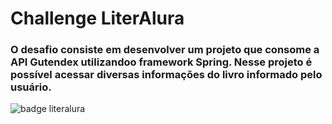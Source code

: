 # Challenge LiterAlura

### O desafio consiste em desenvolver um projeto que consome a API Gutendex utilizandoo framework Spring. Nesse projeto é possível acessar diversas informações do livro informado pelo usuário.

![badge literalura](https://github.com/RubensLFerreira/challenge-literalura/assets/62750539/64f621ec-0ea3-44aa-9b27-c38bb24cad42)
